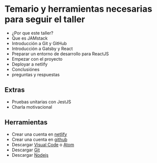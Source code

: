 # Temario y herramientas necesarias para seguir el taller


* ¿Por que este taller?
* Que es JAMstack
* Introducción a Git y GitHub
* Introducción a Gatsby y React
* Preparar un entorno de desarrollo para ReactJS
* Empezar con el proyecto
* Deployar a netlify
* Conclusiónes
* preguntas y respuestas

 ## Extras
 * Pruebas unitarias con JestJS
 * Charla motivacional

## Herramientas
* Crear una cuenta en [netlify](https://www.netlify.com/)
* Crear una cuenta en [github](https://github.com)
* Descargar [Visual Code](https://code.visualstudio.com/) o [Atom](https://atom.io/)
* Descargar [Git](https://git-scm.com/)
* Descargar [Nodejs](https://nodejs.org/es/)
